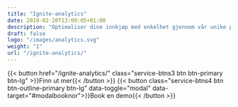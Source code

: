 ```yaml
---
title: "Ignite-analytics"
date: 2019-02-20T13:09:05+01:00
description: "Optimaliser dine innkjøp med enkelhet gjennom vår unike plattform for strategisk innkjøp​"
draft: false
logo: "/images/analytics.svg"
weight: "1"
url: "/ignite-analytics/"
---
```


{{< button href="/ignite-analytics/" class="service-btns3 btn btn-primary btn-lg" >}}Finn ut mer{{< /button >}}
{{< button class="service-btns4 btn btn-outline-primary btn-lg" data-toggle="modal" data-target="#modalbooknor">}}Book en demo{{< /button >}}